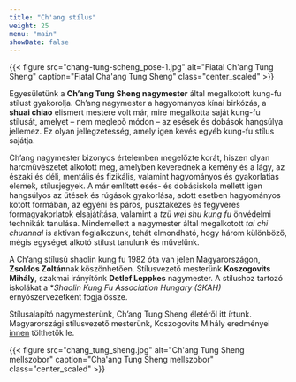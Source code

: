 ```yaml
---
title: "Ch'ang stílus"
weight: 25
menu: "main"
showDate: false
---
```


{{< figure src="chang-tung-scheng_pose-1.jpg" alt="Fiatal Ch'ang Tung Sheng" caption="Fiatal Cha'ang Tung Sheng" class="center_scaled" >}}



Egyesületünk a **Ch’ang Tung Sheng nagymester** által megalkotott kung-fu stílust gyakorolja. Ch’ang nagymester a hagyományos kínai birkózás, a **shuai chiao** elismert mestere volt már, mire megalkotta saját kung-fu stílusát, amelyet – nem meglepő módon – az esések és dobások hangsúlya jellemez. Ez olyan jellegzetesség, amely igen kevés egyéb kung-fu stílus sajátja.

Ch’ang nagymester bizonyos értelemben megelőzte korát, hiszen olyan harcművészetet alkotott meg, amelyben keverednek a kemény és a lágy, az északi és déli, mentális és fizikális, valamint hagyományos és gyakorlatias elemek, stílusjegyek. A már említett esés- és dobásiskola mellett igen hangsúlyos az ütések és rúgások gyakorlása, adott esetben hagyományos kötött formában, az egyéni és páros, pusztakezes és fegyveres formagyakorlatok elsajátítása, valamint a *tzü wei shu kung fu* önvédelmi technikák tanulása. Mindemellett a nagymester által megalkotott *tai chi chuannal* is aktívan foglalkozunk, tehát elmondható, hogy három különböző, mégis egységet alkotó stílust tanulunk és művelünk.

A Ch’ang stílusú shaolin kung fu 1982 óta van jelen Magyarországon, **Zsoldos Zoltán**nak köszönhetően. Stílusvezető mesterünk **Koszogovits Mihály**, szakmai irányítónk **Detlef Leppkes** nagymester. A stílushoz tartozó iskolákat a **Shaolin Kung Fu Association Hungary (SKAH)* ernyőszervezetként fogja össze.

Stílusalapító nagymesterünk, Ch’ang Tung Sheng életéről itt írtunk. Magyarországi stílusvezető mesterünk, Koszogovits Mihály eredményei [innen](/docs/Koszogovits-Mihaly-szakmai-tevekenysege.pdf) tölthetők le.

{{< figure src="chang_tung_sheng.jpg" alt="Ch'ang Tung Sheng mellszobor" caption="Cha'ang Tung Sheng mellszobor" class="center_scaled" >}}
